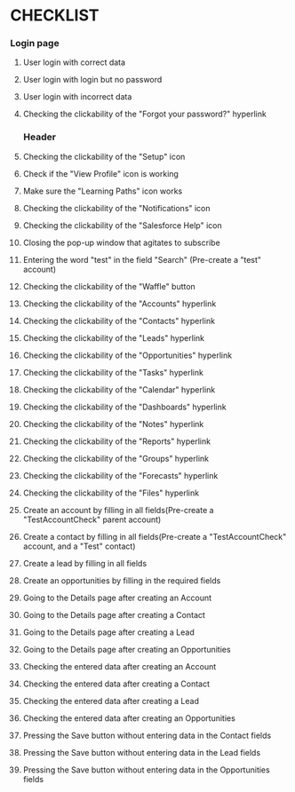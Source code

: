 # CHECKLIST

<h3>Login page</h3>

1. User login with correct data<br/>
2. User login with login but no password <br/>
3. User login with incorrect data<br/>
4. Checking the clickability of the "Forgot your password?" hyperlink<br/>
   <h3>Header</h3>
5. Checking the clickability of the "Setup" icon<br/>
6. Check if the "View Profile" icon is working<br/>
7. Make sure the "Learning Paths" icon works<br/>
8. Checking the clickability of the "Notifications" icon<br/>
9. Checking the clickability of the "Salesforce Help" icon<br/>
10. Closing the pop-up window that agitates to subscribe<br/>
11. Entering the word "test" in the field "Search" (Pre-create a "test" account)<br/>

12. Checking the clickability of the "Waffle" button<br/>
13. Checking the clickability of the "Accounts" hyperlink<br/>
14. Checking the clickability of the "Contacts" hyperlink<br/>
15. Checking the clickability of the "Leads" hyperlink<br/>
16. Checking the clickability of the "Opportunities" hyperlink<br/>
17. Checking the clickability of the "Tasks" hyperlink<br/>
18. Checking the clickability of the "Calendar" hyperlink<br/>
19. Checking the clickability of the "Dashboards" hyperlink<br/>
20. Checking the clickability of the "Notes" hyperlink<br/>
21. Checking the clickability of the "Reports" hyperlink<br/>
22. Checking the clickability of the "Groups" hyperlink<br/>
23. Checking the clickability of the "Forecasts" hyperlink<br/>
24. Checking the clickability of the "Files" hyperlink<br/>
25. Create an account by filling in all fields(Pre-create a "TestAccountCheck" parent account)<br/>
26. Create a contact by filling in all fields(Pre-create a "TestAccountCheck" account, and a "Test" contact)<br/>
27. Create a lead by filling in all fields<br/>
28. Create an opportunities by filling in the required fields
29. Going to the Details page after creating an Account
30. Going to the Details page after creating a Contact
31. Going to the Details page after creating a Lead
32. Going to the Details page after creating an Opportunities
33. Checking the entered data after creating an Account
34. Checking the entered data after creating a Contact
35. Checking the entered data after creating a Lead
36. Checking the entered data after creating an Opportunities
37. Pressing the Save button without entering data in the Contact fields
38. Pressing the Save button without entering data in the Lead fields
39. Pressing the Save button without entering data in the Opportunities fields